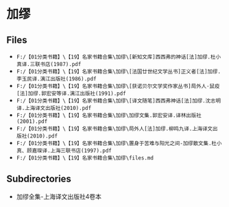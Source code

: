 # 加缪

## Files

- `F:/【01分类书籍】\【19】名家书籍合集\加缪\[新知文库]西西弗的神话[法]加缪.杜小真译.三联书店(1987).pdf`
- `F:/【01分类书籍】\【19】名家书籍合集\加缪\[法国廿世纪文学丛书]正义者[法]加缪.李玉民译.漓江出版社(1986).pdf`
- `F:/【01分类书籍】\【19】名家书籍合集\加缪\[获诺贝尔文学奖作家丛书]局外人·鼠疫[法]加缪.郭宏安等译.漓江出版社(1991).pdf`
- `F:/【01分类书籍】\【19】名家书籍合集\加缪\[译文随笔]西西弗神话[法]加缪.沈志明译.上海译文出版社(2010).pdf`
- `F:/【01分类书籍】\【19】名家书籍合集\加缪\加缪文集.郭宏安译.译林出版社(2001).pdf`
- `F:/【01分类书籍】\【19】名家书籍合集\加缪\局外人[法]加缪.柳鸣九译.上海译文出版社(2010).pdf`
- `F:/【01分类书籍】\【19】名家书籍合集\加缪\置身于苦难与阳光之间-加缪散文集.杜小真、顾嘉琛译.上海三联书店(1997).pdf`
- `F:/【01分类书籍】\【19】名家书籍合集\加缪\files.md`

## Subdirectories

- 加缪全集-上海译文出版社4卷本
